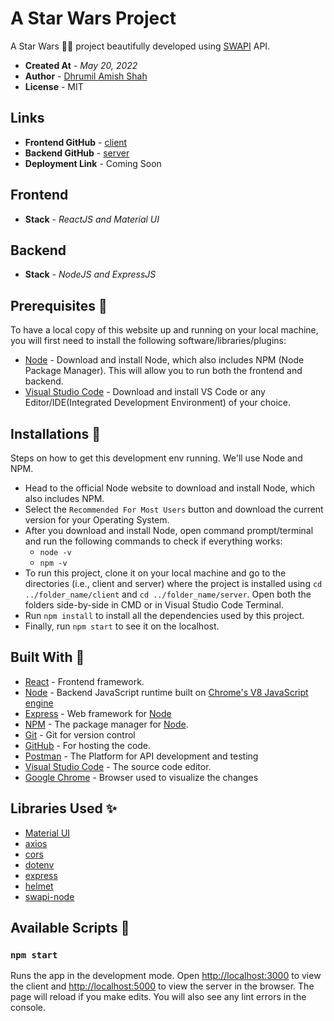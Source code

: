 # A Star Wars Project
A Star Wars 🌌🔫 project beautifully developed using [SWAPI](https://swapi.dev/) API. 

* **Created At** - *May 20, 2022*
* **Author** - [Dhrumil Amish Shah](https://dhrumilshah.vercel.app/)
* **License** - MIT

## Links
* **Frontend GitHub** - [client](https://github.com/DhrumilShah98/AStarWarsProject/tree/main/client)
* **Backend GitHub** - [server](https://github.com/DhrumilShah98/AStarWarsProject/tree/main/server)
* **Deployment Link** - Coming Soon

## Frontend
* **Stack** - *ReactJS and Material UI*

## Backend
* **Stack** - *NodeJS and ExpressJS*

## Prerequisites 🚀
To have a local copy of this website up and running on your local machine, you will first need to install the following software/libraries/plugins:

* [Node](https://nodejs.org/en/) - Download and install Node, which also includes NPM (Node Package Manager). This will allow you to run both the frontend and backend.
* [Visual Studio Code](https://code.visualstudio.com/) - Download and install VS Code or any Editor/IDE(Integrated Development Environment) of your choice.

## Installations 📙
Steps on how to get this development env running. We'll use Node and NPM.
* Head to the official Node website to download and install Node, which also includes NPM.
* Select the `Recommended For Most Users` button and download the current version for your Operating System.
* After you download and install Node, open command prompt/terminal and run the following commands to check if everything works:
    * `node -v`
    * `npm -v`
* To run this project, clone it on your local machine and go to the directories (i.e., client and server) where the project is installed using `cd ../folder_name/client` and `cd ../folder_name/server`. Open both the folders side-by-side in CMD or in Visual Studio Code Terminal.
* Run `npm install` to install all the dependencies used by this project.
* Finally, run `npm start` to see it on the localhost.

## Built With 🧰
- [React](https://reactjs.org/) - Frontend framework.
- [Node](https://nodejs.org/) - Backend JavaScript runtime built on [Chrome's V8 JavaScript engine](https://v8.dev/)
- [Express](https://expressjs.com/) - Web framework for [Node](https://nodejs.org/)
- [NPM](https://www.npmjs.com/) - The package manager for  [Node](https://nodejs.org/).
- [Git](https://git-scm.com/) - Git for version control
- [GitHub](https://github.com/) - For hosting the code.
- [Postman](https://www.postman.com/) - The Platform for API development and testing
- [Visual Studio Code](https://code.visualstudio.com/download) - The source code editor.
- [Google Chrome](https://www.google.com/intl/en_in/chrome/) - Browser used to visualize the changes

## Libraries Used ✨
- [Material UI](https://mui.com/)
- [axios](https://axios-http.com/docs/intro)
- [cors](https://www.npmjs.com/package/cors)
- [dotenv](https://www.npmjs.com/package/dotenv)
- [express](https://expressjs.com/)
- [helmet](https://www.npmjs.com/package/helmet)
- [swapi-node](https://www.npmjs.com/package/swapi-node)

## Available Scripts 📜
### `npm start`
Runs the app in the development mode. Open [http://localhost:3000](http://localhost:3000) to view the client and [http://localhost:5000](http://localhost:5000) to view the server in the browser. The page will reload if you make edits. You will also see any lint errors in the console.